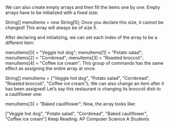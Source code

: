 We can also create empty arrays and then fill the items one by one. Empty arrays have to be initialized with a fixed size:

String[] menuItems = new String[5];
Once you declare this size, it cannot be changed! This array will always be of size 5.

After declaring and initializing, we can set each index of the array to be a different item:

menuItems[0] = "Veggie hot dog";
menuItems[1] = "Potato salad";
menuItems[2] = "Cornbread";
menuItems[3] = "Roasted broccoli";
menuItems[4] = "Coffee ice cream";
This group of commands has the same effect as assigning the entire array at once:

String[] menuItems = {"Veggie hot dog", "Potato salad", "Cornbread", "Roasted broccoli", "Coffee ice cream"};
We can also change an item after it has been assigned! Let’s say this restaurant is changing its broccoli dish to a cauliflower one:

menuItems[3] = "Baked cauliflower";
Now, the array looks like:

["Veggie hot dog", "Potato salad", "Cornbread", "Baked cauliflower", "Coffee ice cream"]
Keep Reading: AP Computer Science A Students